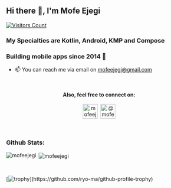 ## Hi there 👋, I'm Mofe Ejegi

[![Visitors Count](https://komarev.com/ghpvc/?username=mofeejegi&label=Profile%20views&color=f58200&style=flat)]()

### My Specialties are Kotlin, Android, KMP and Compose 
### Building mobile apps since 2014 🚀

- 📫 You can reach me via email on mofeejegi@gmail.com

<br/>
<p align="center" dir="auto">
<strong>Also, feel free to connect on:</strong><br/><br/>
<a href="https://linkedin.com/in/mofeejegi" rel="nofollow"><img align="center" src="https://raw.githubusercontent.com/rahuldkjain/github-profile-readme-generator/master/src/images/icons/Social/linked-in-alt.svg" alt="mofeejegi" height="40" style="max-width: 100%;"></a>&nbsp;
<a href="https://medium.com/@mofeejegi" rel="nofollow"><img align="center" src="https://github.com/user-attachments/assets/5ac82d37-a9ed-48cd-b88e-a5bccc547489" alt="@mofeejegi" height="40" style="max-width: 100%;"></a>
</p>
<br/>

<h3 align="left">Github Stats:</h3>
<p><img align="left" src="https://github-readme-stats.vercel.app/api/top-langs?username=mofeejegi&show_icons=true&locale=en&layout=donut" alt="mofeejegi" /></p>

<p>&nbsp;<img align="center" src="https://github-readme-stats.vercel.app/api?username=mofeejegi&show_icons=true&locale=en&rank_icon=github&show=prs_merged_percentage" alt="mofeejegi" /></p>
<br/>

[![trophy](https://github-profile-trophy.vercel.app/?username=mofeejegi&rank=-?)](https://github.com/ryo-ma/github-profile-trophy) 

<!--
**mofeejegi/mofeejegi** is a ✨ _special_ ✨ repository because its `README.md` (this file) appears on your GitHub profile.

Here are some ideas to get you started:
[![Top Langs](https://github-readme-stats.vercel.app/api/top-langs/?username=mofeejegi)](https://github.com/anuraghazra/github-readme-stats)
- 🔭 I’m currently working on ...
- 🌱 I’m currently learning ...
- 👯 I’m looking to collaborate on ...
- 🤔 I’m looking for help with ...
- 💬 Ask me about ...
- 📫 How to reach me: ...
- 😄 Pronouns: ...
- ⚡ Fun fact: ...
-->
